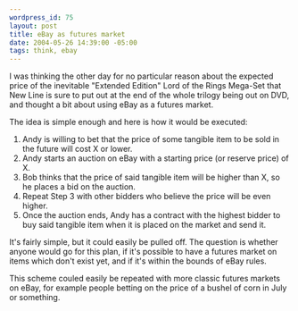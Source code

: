 ```yaml
--- 
wordpress_id: 75
layout: post
title: eBay as futures market
date: 2004-05-26 14:39:00 -05:00
tags: think, ebay
---
```

I was thinking the other day for no particular reason about the expected price of the inevitable "Extended Edition" Lord of the Rings Mega-Set that New Line is sure to put out at the end of the whole trilogy being out on DVD, and thought a bit about using eBay as a futures market.

The idea is simple enough and here is how it would be executed:
<ol>
	<li>Andy is willing to bet that the price of some tangible item to be sold in the future will cost X or lower.</li>
	<li>Andy starts an auction on eBay with a starting price (or reserve price) of X.</li>
	<li>Bob thinks that the price of said tangible item will be higher than X, so he places a bid on the auction.</li>
	<li>Repeat Step 3 with other bidders who believe the price will be even higher.</li>
	<li>Once the auction ends, Andy has a contract with the highest bidder to buy said tangible item when it is placed on the market and send it.</li>
</ol>
It's fairly simple, but it could easily be pulled off.  The question is whether anyone would go for this plan, if it's possible to have a futures market on items which don't exist yet, and if it's within the bounds of eBay rules.

This scheme couled easily be repeated with more classic futures markets on eBay,
for example people betting on the price of a bushel of corn in July or something.

